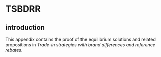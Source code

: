 # TSBDRR

## introduction
This appendix contains the proof of the equilibrium solutions and related propositions in *Trade-in strategies with brand differences and reference rebates*.
